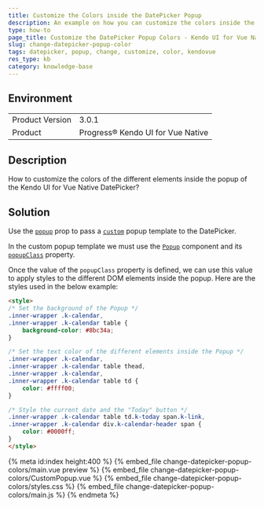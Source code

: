 ```yaml
---
title: Customize the Colors inside the DatePicker Popup
description: An example on how you can customize the colors inside the popup of the Kendo UI for Vue Native DatePicker.
type: how-to
page_title: Customize the DatePicker Popup Colors - Kendo UI for Vue Native DatePicker
slug: change-datepicker-popup-color
tags: datepicker, popup, change, customize, color, kendovue
res_type: kb
category: knowledge-base
---
```


## Environment

<table>
    <tbody>
	    <tr>
	    	<td>Product Version</td>
	    	<td>3.0.1</td>
	    </tr>
	    <tr>
	    	<td>Product</td>
	    	<td>Progress® Kendo UI for Vue Native</td>
	    </tr>
    </tbody>
</table>


## Description

How to customize the colors of the different elements inside the popup of the Kendo UI for Vue Native DatePicker?

## Solution

Use the [`popup`](slug:api_dateinputs_datepickerprops#toc_popup) prop to pass a [`custom`](slug:custom_rendering_datepicker#toc-customizing-the-popup) popup template to the DatePicker. 

In the custom popup template we must use the [`Popup`](slug:overview_popup) component and its [`popupClass`](slug:api_popup_popupprops#toc_popupclass) property. 

Once the value of the `popupClass` property is defined, we can use this value to apply styles to the different DOM elements inside the popup. Here are the styles used in the below example:

```html
<style>
/* Set the background of the Popup */
.inner-wrapper .k-calendar,
.inner-wrapper .k-calendar table {
	background-color: #8bc34a;
}

/* Set the text color of the different elements inside the Popup */
.inner-wrapper .k-calendar,
.inner-wrapper .k-calendar table thead,
.inner-wrapper .k-calendar,
.inner-wrapper .k-calendar table td {
	color: #ffff00;
}

/* Style the current date and the "Today" button */
.inner-wrapper .k-calendar table td.k-today span.k-link,
.inner-wrapper .k-calendar div.k-calendar-header span {
	color: #0000ff;
}
</style>
```

{% meta id:index height:400 %}
{% embed_file change-datepicker-popup-colors/main.vue preview %}
{% embed_file change-datepicker-popup-colors/CustomPopup.vue %}
{% embed_file change-datepicker-popup-colors/styles.css %}
{% embed_file change-datepicker-popup-colors/main.js %}
{% endmeta %}
